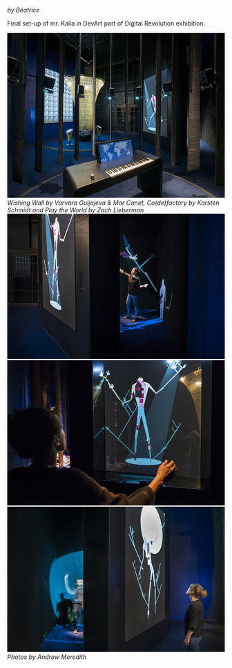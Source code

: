 _by Béatrice_

Final set-up of mr. Kalia in DevArt part of Digital Revolution exhibition.

![image](../project_images/20140702_final-set-up/01.jpg)
_Wishing Wall by Varvara Guljajeva & Mar Canet, Co(de)factory by Karsten Schmidt and Play the World by Zach Lieberman_
![image](../project_images/20140702_final-set-up/02.jpg)
![image](../project_images/20140702_final-set-up/03.jpg)
![image](../project_images/20140702_final-set-up/04.jpg)
_Photos by Andrew Meredith_







